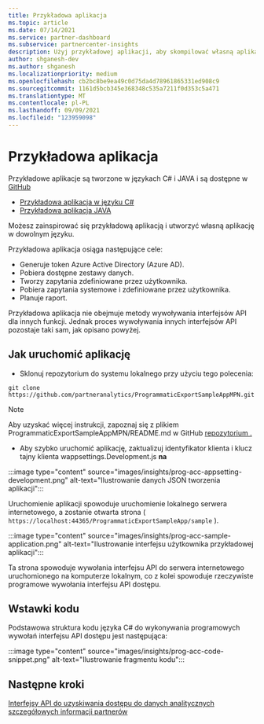 ```yaml
---
title: Przykładowa aplikacja
ms.topic: article
ms.date: 07/14/2021
ms.service: partner-dashboard
ms.subservice: partnercenter-insights
description: Użyj przykładowej aplikacji, aby skompilować własną aplikację w celu programowego uzyskiwania dostępu do danych szczegółowych informacji partnerów.
author: shganesh-dev
ms.author: shganesh
ms.localizationpriority: medium
ms.openlocfilehash: cb2bc8be9ea49c0d75da4d78961865331ed908c9
ms.sourcegitcommit: 1161d5bcb345e368348c535a7211f0d353c5a471
ms.translationtype: MT
ms.contentlocale: pl-PL
ms.lasthandoff: 09/09/2021
ms.locfileid: "123959098"
---
```

# <a name="sample-application"></a>Przykładowa aplikacja

Przykładowe aplikacje są tworzone w językach C# i JAVA i są dostępne w [GitHub](https://github.com/partneranalytics)

- [Przykładowa aplikacja w języku C#](https://github.com/partneranalytics/ProgrammaticExportSampleAppMPN)
- [Przykładowa aplikacja JAVA](https://github.com/partneranalytics/ProgrammaticExportSampleAppMPN_Java)

Możesz zainspirować się przykładową aplikacją i utworzyć własną aplikację w dowolnym języku.

Przykładowa aplikacja osiąga następujące cele:

- Generuje token Azure Active Directory (Azure AD).
- Pobiera dostępne zestawy danych.
- Tworzy zapytania zdefiniowane przez użytkownika.
- Pobiera zapytania systemowe i zdefiniowane przez użytkownika.
- Planuje raport.

Przykładowa aplikacja nie obejmuje metody wywoływania interfejsów API dla innych funkcji. Jednak proces wywoływania innych interfejsów API pozostaje taki sam, jak opisano powyżej.

## <a name="how-to-run-the-application"></a>Jak uruchomić aplikację

- Sklonuj repozytorium do systemu lokalnego przy użyciu tego polecenia:

```cli
git clone https://github.com/partneranalytics/ProgrammaticExportSampleAppMPN.git
```

> [!Note]
> Aby uzyskać więcej instrukcji, zapoznaj się z plikiem ProgrammaticExportSampleAppMPN/README.md w GitHub [repozytorium .](https://github.com/partneranalytics/ProgrammaticExportSampleAppMPN_Java)

- Aby szybko uruchomić aplikację, zaktualizuj identyfikator klienta i klucz tajny klienta wappsettings.Development.js **na**

:::image type="content" source="images/insights/prog-acc-appsetting-development.png" alt-text="Ilustrowanie danych JSON tworzenia aplikacji":::

Uruchomienie aplikacji spowoduje uruchomienie lokalnego serwera internetowego, a zostanie otwarta strona ( `https://localhost:44365/ProgrammaticExportSampleApp/sample` ).
  
:::image type="content" source="images/insights/prog-acc-sample-application.png" alt-text="Ilustrowanie interfejsu użytkownika przykładowej aplikacji":::

Ta strona spowoduje wywołania interfejsu API do serwera internetowego uruchomionego na komputerze lokalnym, co z kolei spowoduje rzeczywiste programowe wywołania interfejsu API dostępu.

## <a name="code-snippets"></a>Wstawki kodu

Podstawowa struktura kodu języka C# do wykonywania programowych wywołań interfejsu API dostępu jest następująca:
 
:::image type="content" source="images/insights/prog-acc-code-snippet.png" alt-text="Ilustrowanie fragmentu kodu":::

## <a name="next-steps"></a>Następne kroki

[Interfejsy API do uzyskiwania dostępu do danych analitycznych szczegółowych informacji partnerów](insights-programmatic-analytics-available-api.md)
